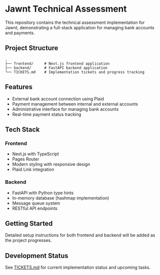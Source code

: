 # Jawnt Technical Assessment

This repository contains the technical assessment implementation for Jawnt, demonstrating a full-stack application for managing bank accounts and payments.

## Project Structure

```
.
├── frontend/     # Next.js frontend application
├── backend/      # FastAPI backend application
└── TICKETS.md    # Implementation tickets and progress tracking
```

## Features

- External bank account connection using Plaid
- Payment management between internal and external accounts
- Administrative interface for managing bank accounts
- Real-time payment status tracking

## Tech Stack

### Frontend

- Next.js with TypeScript
- Pages Router
- Modern styling with responsive design
- Plaid Link integration

### Backend

- FastAPI with Python type hints
- In-memory database (hashmap implementation)
- Message queue system
- RESTful API endpoints

## Getting Started

Detailed setup instructions for both frontend and backend will be added as the project progresses.

## Development Status

See [TICKETS.md](./TICKETS.md) for current implementation status and upcoming tasks.
